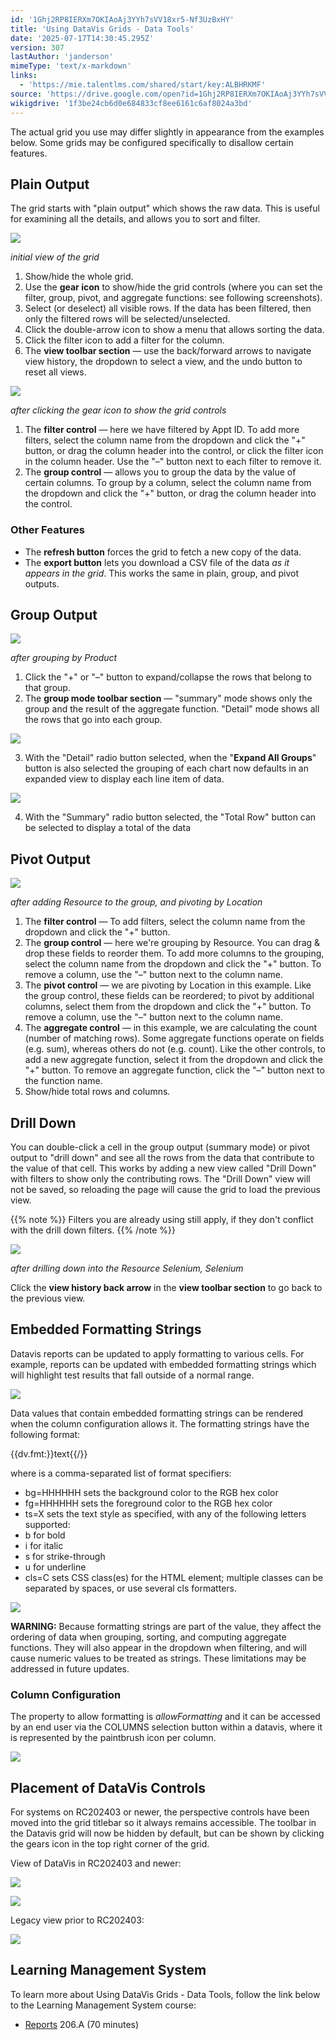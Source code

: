 ```yaml
---
id: '1Ghj2RP8IERXm7OKIAoAj3YYh7sVV18xr5-Nf3UzBxHY'
title: 'Using DataVis Grids - Data Tools'
date: '2025-07-17T14:30:45.295Z'
version: 307
lastAuthor: 'janderson'
mimeType: 'text/x-markdown'
links:
  - 'https://mie.talentlms.com/shared/start/key:ALBHRKMF'
source: 'https://drive.google.com/open?id=1Ghj2RP8IERXm7OKIAoAj3YYh7sVV18xr5-Nf3UzBxHY'
wikigdrive: '1f3be24cb6d0e684833cf8ee6161c6af8024a3bd'
---
```

The actual grid you use may differ slightly in appearance from the examples below. Some grids may be configured specifically to disallow certain features.

## Plain Output

The grid starts with "plain output" which shows the raw data. This is useful for examining all the details, and allows you to sort and filter.

![](../using-datavis-grids-data-tools.assets/6dfa4c1b9854c7972d00445722bd1e3b.png)

*initial view of the grid*

1. Show/hide the whole grid.
2. Use the <strong>gear icon</strong> to show/hide the grid controls (where you can set the filter, group, pivot, and aggregate functions: see following screenshots).
3. Select (or deselect) all visible rows. If the data has been filtered, then only the filtered rows will be selected/unselected.
4. Click the double-arrow icon to show a menu that allows sorting the data.
5. Click the filter icon to add a filter for the column.
6. The <strong>view toolbar section</strong> — use the back/forward arrows to navigate view history, the dropdown to select a view, and the undo button to reset all views.

![](../using-datavis-grids-data-tools.assets/12612183705c72c94adc89044628f600.png)

*after clicking the gear icon to show the grid controls*

1. The <strong>filter control</strong> — here we have filtered by Appt ID. To add more filters, select the column name from the dropdown and click the "+" button, or drag the column header into the control, or click the filter icon in the column header. Use the "–" button next to each filter to remove it.
2. The <strong>group control</strong> — allows you to group the data by the value of certain columns. To group by a column, select the column name from the dropdown and click the "+" button, or drag the column header into the control.

### Other Features

* The <strong>refresh button</strong> forces the grid to fetch a new copy of the data.
* The <strong>export button</strong> lets you download a CSV file of the data <em>as it appears in the grid</em>. This works the same in plain, group, and pivot outputs.

## Group Output

![](../using-datavis-grids-data-tools.assets/e8a94e6ad248d2edbf69933bed63e731.png)

*after grouping by Product*

1. Click the "+" or "–" button to expand/collapse the rows that belong to that group.
2. The <strong>group mode toolbar section</strong> — "summary" mode shows only the group and the result of the aggregate function. "Detail" mode shows all the rows that go into each group.

![](../using-datavis-grids-data-tools.assets/db83a3a1eadc53d2a6739bb17f5d93b0.png)

3. With the "Detail" radio button selected, when the "<strong>Expand All Groups</strong>" button is also selected the grouping of each chart now defaults in an expanded view to display each line item of data.

![](../using-datavis-grids-data-tools.assets/257871816e0287d2e4068ea6fe086b86.png)

4. With the "Summary" radio button selected, the "Total Row" button can be selected to display a total of the data

## Pivot Output

![](../using-datavis-grids-data-tools.assets/9b4fbd8264ac7055199f69d00f20b4b0.png)

*after adding Resource to the group, and pivoting by Location*

1. The <strong>filter control</strong> — To add filters, select the column name from the dropdown and click the "+" button.
2. The <strong>group control</strong> — here we're grouping by Resource. You can drag & drop these fields to reorder them. To add more columns to the grouping, select the column name from the dropdown and click the "+" button. To remove a column, use the "–" button next to the column name.
3. The <strong>pivot control</strong> — we are pivoting by Location in this example. Like the group control, these fields can be reordered; to pivot by additional columns, select them from the dropdown and click the "+" button. To remove a column, use the "–" button next to the column name.
4. The <strong>aggregate control</strong> — in this example, we are calculating the count (number of matching rows). Some aggregate functions operate on fields (e.g. sum), whereas others do not (e.g. count). Like the other controls, to add a new aggregate function, select it from the dropdown and click the "+" button. To remove an aggregate function, click the "–" button next to the function name.
5. Show/hide total rows and columns.

## Drill Down

You can double-click a cell in the group output (summary mode) or pivot output to "drill down" and see all the rows from the data that contribute to the value of that cell. This works by adding a new view called "Drill Down" with filters to show only the contributing rows. The "Drill Down" view will not be saved, so reloading the page will cause the grid to load the previous view.

{{% note %}}
Filters you are already using still apply, if they don't conflict with the drill down filters.
{{% /note %}}

![](../using-datavis-grids-data-tools.assets/245af1cc149068effd90ce77b7eadbd2.png)

*after drilling down into the Resource Selenium, Selenium*

Click the **view history back arrow** in the **view toolbar section** to go back to the previous view.

## Embedded Formatting Strings

Datavis reports can be updated to apply formatting to various cells. For example, reports can be updated with embedded formatting strings which will highlight test results that fall outside of a normal range.

![](../using-datavis-grids-data-tools.assets/a60dc069debd74b74ced4fc81112762e.png)

Data values that contain embedded formatting strings can be rendered when the column configuration allows it. The formatting strings have the following format:

{{dv.fmt:<SPECS>}}text{{/}}

where <SPECS> is a comma-separated list of format specifiers:

* bg=HHHHHH sets the background color to the RGB hex color
* fg=HHHHHH sets the foreground color to the RGB hex color
* ts=X sets the text style as specified, with any of the following letters supported:
* b for bold
* i for italic
* s for strike-through
* u for underline
* cls=C sets CSS class(es) for the HTML element; multiple classes can be separated by spaces, or use several cls formatters.

![](../using-datavis-grids-data-tools.assets/3cff2fbb858e1e9c3017bf49076635be.png)

**WARNING:** Because formatting strings are part of the value, they affect the ordering of data when grouping, sorting, and computing aggregate functions. They will also appear in the dropdown when filtering, and will cause numeric values to be treated as strings. These limitations may be addressed in future updates.

### Column Configuration

The property to allow formatting is *allowFormatting* and it can be accessed by an end user via the COLUMNS selection button within a datavis, where it is represented by the paintbrush icon per column.

![](../using-datavis-grids-data-tools.assets/1d87ee7cb206588503860dca9d51e293.png)

## Placement of DataVis Controls

For systems on RC202403 or newer, the perspective controls have been moved into the grid titlebar so it always remains accessible. The toolbar in the Datavis grid will now be hidden by default, but can be shown by clicking the gears icon in the top right corner of the grid.

View of DataVis in RC202403 and newer:

![](../using-datavis-grids-data-tools.assets/1624b33b4fd70d20ceda3b99482a95f3.png)

![](../using-datavis-grids-data-tools.assets/7159d7b2a3c08f99670cc9e55d7c6860.png)

Legacy view prior to RC202403:

![](../using-datavis-grids-data-tools.assets/31f3b94c783da50b2f7505ccb59d2ce3.png)

## Learning Management System

To learn more about Using DataVis Grids - Data Tools, follow the link below to the Learning Management System course:

* [Reports](https://mie.talentlms.com/shared/start/key:ALBHRKMF) 206.A (70 minutes)
